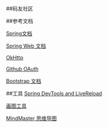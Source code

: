 ##码友社区

##参考文档

[Spring文档](http://spring.io)

[Spring Web 文档]()

[OkHttp](https://square.github.io/okhttp/#releases)

[Github OAuth](https://developer.github.com/apps/building-oauth-apps/)

[Bootstrap 文档](https://v4.bootcss.com/docs/getting-started/introduction/)


##工具
[Spring DevTools and LiveReload](https://dzone.com/articles/spring-boot-developer-tools-and-live-reload)

[画图工具](https://www.visual-paradigm.com/cn/download/community.jsp?platform=macosx&arch=jre)

[MindMaster 思维导图](https://www.edrawsoft.cn/mindmaster/)